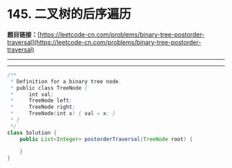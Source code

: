 # 145. 二叉树的后序遍历

**题目链接：**[https://leetcode-cn.com/problems/binary-tree-postorder-traversal](https://leetcode-cn.com/problems/binary-tree-postorder-traversal)

---

<Cards card="leetcode_145_binary-tree-postorder-traversal"></Cards>

---

```java
/**
 * Definition for a binary tree node.
 * public class TreeNode {
 *     int val;
 *     TreeNode left;
 *     TreeNode right;
 *     TreeNode(int x) { val = x; }
 * }
 */
class Solution {
    public List<Integer> postorderTraversal(TreeNode root) {
        
    }
}
```